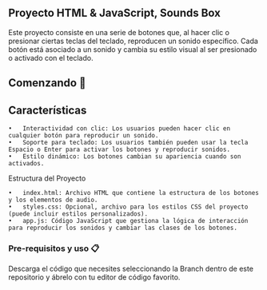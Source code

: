 ## Proyecto HTML & JavaScript, Sounds Box

Este proyecto consiste en una serie de botones que, al hacer clic o presionar ciertas teclas del teclado, reproducen un sonido específico. Cada botón está asociado a un sonido y cambia su estilo visual al ser presionado o activado con el teclado.
 
## Comenzando 🚀

## Características

	•	Interactividad con clic: Los usuarios pueden hacer clic en cualquier botón para reproducir un sonido.
	•	Soporte para teclado: Los usuarios también pueden usar la tecla Espacio o Enter para activar los botones y reproducir sonidos.
	•	Estilo dinámico: Los botones cambian su apariencia cuando son activados.
Estructura del Proyecto

	•	index.html: Archivo HTML que contiene la estructura de los botones y los elementos de audio.
	•	styles.css: Opcional, archivo para los estilos CSS del proyecto (puede incluir estilos personalizados).
	•	app.js: Código JavaScript que gestiona la lógica de interacción para reproducir los sonidos y cambiar las clases de los botones.

### Pre-requisitos y uso 📋

Descarga el código que necesites seleccionando la Branch dentro de este repositorio y ábrelo con tu editor de código favorito. 





